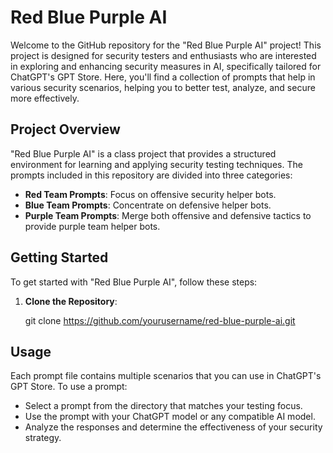# Red Blue Purple AI

Welcome to the GitHub repository for the "Red Blue Purple AI" project! This project is designed for security testers and enthusiasts who are interested in exploring and enhancing security measures in AI, specifically tailored for ChatGPT's GPT Store. Here, you'll find a collection of prompts that help in various security scenarios, helping you to better test, analyze, and secure more effectively.

## Project Overview

"Red Blue Purple AI" is a class project that provides a structured environment for learning and applying security testing techniques. The prompts included in this repository are divided into three categories:

- **Red Team Prompts**: Focus on offensive security helper bots.
- **Blue Team Prompts**: Concentrate on defensive helper bots.
- **Purple Team Prompts**: Merge both offensive and defensive tactics to provide purple team helper bots.

## Getting Started

To get started with "Red Blue Purple AI", follow these steps:

1. **Clone the Repository**:

   git clone https://github.com/yourusername/red-blue-purple-ai.git

## Usage

Each prompt file contains multiple scenarios that you can use in ChatGPT's GPT Store. To use a prompt:

* Select a prompt from the directory that matches your testing focus.
* Use the prompt with your ChatGPT model or any compatible AI model.
* Analyze the responses and determine the effectiveness of your security strategy.
